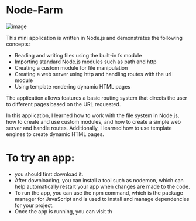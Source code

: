 # Node-Farm

![image](https://user-images.githubusercontent.com/99020542/215141889-940474e8-5bc7-41ca-bfdb-1932b0f15b59.png)

This mini application is written in Node.js and demonstrates the following concepts:

- Reading and writing files using the built-in fs module
- Importing standard Node.js modules such as path and http
- Creating a custom module for file manipulation
- Creating a web server using http and handling routes with the url module
- Using template rendering dynamic HTML pages

The application allows features a basic routing system that directs the user to different pages based on the URL requested.

In this application, I learned how to work with the file system in Node.js, how to create and use custom modules, and how to create a simple web server and handle routes. Additionally, I learned how to use template engines to create dynamic HTML pages.

# To try an app:
- you should first download it.
- After downloading, you can install a tool such as nodemon, which can help automatically restart your app when changes are made to the code.
- To run the app, you can use the npm command, which is the package manager for JavaScript and is used to install and manage dependencies for your project.
- Once the app is running, you can visit th
